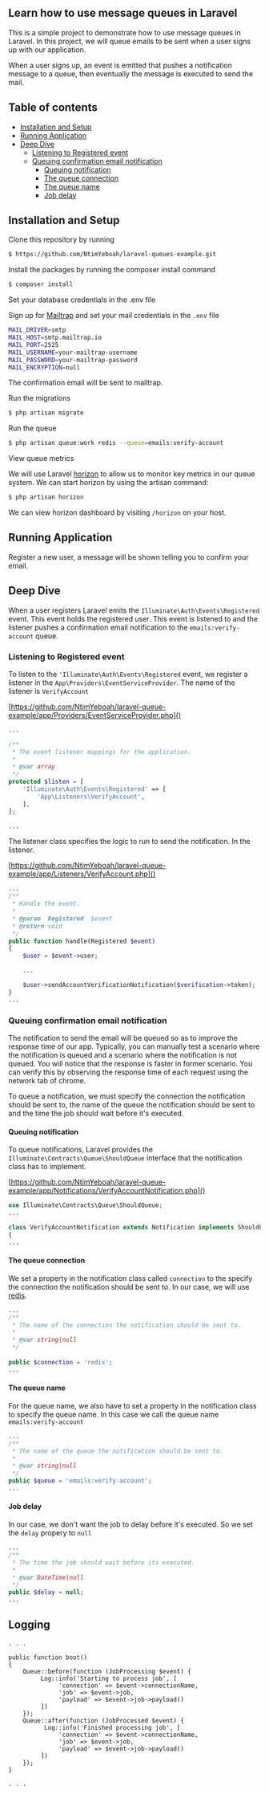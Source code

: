 ## Learn how to use message queues in Laravel

This is a simple project to demonstrate how to use message queues in Laravel. In this project, we will queue emails to be sent when a user signs up with our application.

When a user signs up, an event is emitted that pushes a notification message to a queue, then eventually the message is executed to send the mail.

## Table of contents

- [Installation and Setup](#installation-and-setup)
- [Running Application](#running-application)
- [Deep Dive](#deep-dive)
    * [Listening to Registered event](#listening-to-registered-event)
    * [Queuing confirmation email notification](#queuing-confirmation-email-notification)
        + [Queuing notification](#queuing-notification)
        + [The queue connection](#the-queue-connection)
        + [The queue name](#the-queue-name)
        + [Job delay](#job-delay)


## Installation and Setup

Clone this repository by running

```bash
$ https://github.com/NtimYeboah/laravel-queues-example.git
```

Install the packages by running the composer install command

```bash
$ composer install
```

Set your database credentials in the .env file

Sign up for [Mailtrap](https://mailtrap.io/) and set your mail credentials in the `.env` file

```bash
MAIL_DRIVER=smtp
MAIL_HOST=smtp.mailtrap.io
MAIL_PORT=2525
MAIL_USERNAME=your-mailtrap-username
MAIL_PASSWORD=your-mailtrap-password
MAIL_ENCRYPTION=null
```

The confirmation email will be sent to mailtrap.

Run the migrations

```bash
$ php artisan migrate
```

Run the queue

```bash
$ php artisan queue:work redis --queue=emails:verify-account
```

View queue metrics

We will use Laravel [horizon](https://laravel.com/docs/5.6/horizon) to allow us to monitor key metrics in our queue system. We can start horizon by using the artisan command:

```bash
$ php artisan horizon
```

We can view horizon dashboard by visiting `/horizon` on your host.

## Running Application

Register a new user, a message will be shown telling you to confirm your email.


## Deep Dive

When a user registers Laravel emits the `Illuminate\Auth\Events\Registered` event. This event holds the registered user. This event is listened to and the listener pushes a confirmation email notification to the `emails:verify-account` queue.

### Listening to Registered event

To listen to the `'Illuminate\Auth\Events\Registered` event, we register a listener in the `App\Providers\EventServiceProvider`. The name of the listener is `VerifyAccount`

[https://github.com/NtimYeboah/laravel-queue-example/app/Providers/EventServiceProvider.php]()

```php
...

/**
 * The event listener mappings for the application.
 *
 * @var array
 */
protected $listen = [
    'Illuminate\Auth\Events\Registered' => [
        'App\Listeners\VerifyAccount',
    ],
];

...
```

The listener class specifies the logic to run to send the notification. In the listener.

[https://github.com/NtimYeboah/laravel-queue-example/app/Listeners/VerifyAccount.php]()

```php
...
/**
 * Handle the event.
 *
 * @param  Registered  $event
 * @return void
 */
public function handle(Registered $event)
{
    $user = $event->user;

    ...

    $user->sendAccountVerificationNotification($verification->token);
}
...
```

### Queuing confirmation email notification

The notification to send the email will be queued so as to improve the response time of our app. Typically, you can manually test a scenario where the notification is queued and a scenario where the notification is not queued. You will notice that the response is faster in former scenario. You can verify this by observing the response time of each request using the network tab of chrome.

To queue a notification, we must specify the connection the notification should be sent to, the name of the queue the notification should be sent to and the time the job should wait before it's executed.

#### Queuing notification

To queue notifications, Laravel provides the `Illuminate\Contracts\Queue\ShouldQueue` interface that the notification class has to implement.

[https://github.com/NtimYeboah/laravel-queue-example/app/Notifications/VerifyAccountNotification.php]()

```php
use Illuminate\Contracts\Queue\ShouldQueue;
...

class VerifyAccountNotification extends Notification implements ShouldQueue
{
...

```


#### The queue connection

We set a property in the notification class called `connection` to the specify the connection the notification should be sent to. In our case, we will use [redis](https://laravel.com/5.6/redis).

```php
...
/**
 * The name of the connection the notification should be sent to.
 * 
 * @var string|null
 */
     
public $connection = 'redis';
...
```

#### The queue name

For the queue name, we also have to set a property in the notification class to specify the queue name. In this case we call the queue name `emails:verify-account`

```php
...
/**
 * The name of the queue the notification should be sent to.
 * 
 * @var string|null
 */
public $queue = 'emails:verify-account';
...
```

#### Job delay

In our case, we don't want the job to delay before it's executed. So we set the `delay` propery to `null`

```php
...
/**
 * The time the job should wait before its executed.
 * 
 * @var DateTime|null
 */
public $delay = null;
...
```

## Logging

```
. . .

public function boot()
{
    Queue::before(function (JobProcessing $event) {
         Log::info('Starting to process job', [
              'connection' => $event->connectionName,
              'job' => $event->job,
              'payload' => $event->job->payload()
         ])
    });
    Queue::after(function (JobProcessed $event) {
          Log::info('Finished processing job', [
              'connection' => $event->connectionName,
              'job' => $event->job,
              'payload' => $event->job->payload()
         ])
    });
}

. . . 

```

